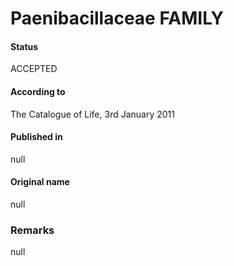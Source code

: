 Paenibacillaceae FAMILY
=======

#### Status
ACCEPTED

#### According to
The Catalogue of Life, 3rd January 2011

#### Published in
null

#### Original name
null

### Remarks
null